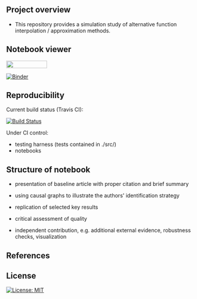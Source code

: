 ## Project overview

* This repository provides a simulation study of alternative function interpolation / approximation methods.

## Notebook viewer

<a href="https://nbviewer.jupyter.org/github/HumanCapitalAnalysis/student-project-simonjheiler/blob/master/student_project.ipynb"
   target="_parent">
   <img align="center"
  src="https://raw.githubusercontent.com/jupyter/design/master/logos/Badges/nbviewer_badge.png"
      width="109" height="20">
      
[![Binder](https://mybinder.org/badge_logo.svg)](https://mybinder.org/v2/gh/HumanCapitalAnalysis/student-project-simonjheiler/master)

## Reproducibility

Current build status (Travis CI):

[![Build Status](https://travis-ci.org/HumanCapitalAnalysis/student-project-simonjheiler.svg?branch=master)](https://travis-ci.org/HumanCapitalAnalysis/student-project-simonjheiler)

Under CI control:
* testing harness (tests contained in ./src/)
* notebooks


## Structure of notebook

* presentation of baseline article with proper citation and brief summary

* using causal graphs to illustrate the authors' identification strategy

* replication of selected key results

* critical assessment of quality

* independent contribution, e.g. additional external evidence, robustness checks, visualization


## References



## License
[![License: MIT](https://img.shields.io/badge/License-MIT-blue.svg)](https://github.com/HumanCapitalAnalysis/student-project-simonjheiler/master/LICENSE)
